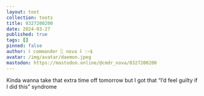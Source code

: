 ```yaml
---
layout: toot
collection: toots
title: 0327200200
date: 2024-03-27
published: true
tags: []
pinned: false
author: ⸸ commander ░ nova ⸸ :~$
avatar: /img/avatar/daemon.jpeg
mastodon: https://mastodon.online/@cmdr_nova/0327200200
---
```


Kinda wanna take that extra time off tomorrow but I got that “I’d feel guilty if I did this” syndrome
